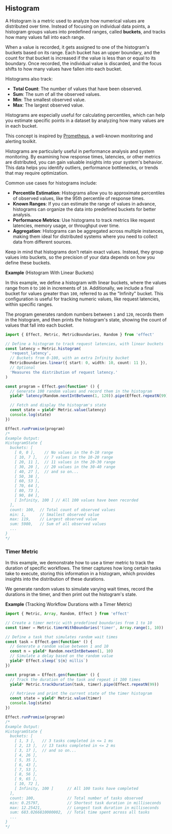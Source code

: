 ## Histogram

A Histogram is a metric used to analyze how numerical values are distributed over time. Instead of focusing on individual data points, a histogram groups values into predefined ranges, called **buckets**, and tracks how many values fall into each range.

When a value is recorded, it gets assigned to one of the histogram's buckets based on its range. Each bucket has an upper boundary, and the count for that bucket is increased if the value is less than or equal to its boundary. Once recorded, the individual value is discarded, and the focus shifts to how many values have fallen into each bucket.

Histograms also track:

- **Total Count**: The number of values that have been observed.
- **Sum**: The sum of all the observed values.
- **Min**: The smallest observed value.
- **Max**: The largest observed value.

Histograms are especially useful for calculating percentiles, which can help you estimate specific points in a dataset by analyzing how many values are in each bucket.

This concept is inspired by [Prometheus](https://prometheus.io/docs/concepts/metric_types#histogram), a well-known monitoring and alerting toolkit.

Histograms are particularly useful in performance analysis and system monitoring. By examining how response times, latencies, or other metrics are distributed, you can gain valuable insights into your system's behavior. This data helps you identify outliers, performance bottlenecks, or trends that may require optimization.

Common use cases for histograms include:

- **Percentile Estimation**: Histograms allow you to approximate percentiles of observed values, like the 95th percentile of response times.
- **Known Ranges**: If you can estimate the range of values in advance, histograms can organize the data into predefined buckets for better analysis.
- **Performance Metrics**: Use histograms to track metrics like request latencies, memory usage, or throughput over time.
- **Aggregation**: Histograms can be aggregated across multiple instances, making them ideal for distributed systems where you need to collect data from different sources.

<Aside type="note" title="Histogram Buckets and Precision">
  Keep in mind that histograms don't retain exact values. Instead, they
  group values into buckets, so the precision of your data depends on how
  you define these buckets.
</Aside>

**Example** (Histogram With Linear Buckets)

In this example, we define a histogram with linear buckets, where the values range from `0` to `100` in increments of `10`. Additionally, we include a final bucket for values greater than `100`, referred to as the "Infinity" bucket. This configuration is useful for tracking numeric values, like request latencies, within specific ranges.

The program generates random numbers between `1` and `120`, records them in the histogram, and then prints the histogram's state, showing the count of values that fall into each bucket.

```ts twoslash
import { Effect, Metric, MetricBoundaries, Random } from 'effect'

// Define a histogram to track request latencies, with linear buckets
const latency = Metric.histogram(
  'request_latency',
  // Buckets from 0-100, with an extra Infinity bucket
  MetricBoundaries.linear({ start: 0, width: 10, count: 11 }),
  // Optional
  'Measures the distribution of request latency.'
)

const program = Effect.gen(function* () {
  // Generate 100 random values and record them in the histogram
  yield* latency(Random.nextIntBetween(1, 120)).pipe(Effect.repeatN(99))

  // Fetch and display the histogram's state
  const state = yield* Metric.value(latency)
  console.log(state)
})

Effect.runPromise(program)
/*
Example Output:
HistogramState {
  buckets: [
    [ 0, 0 ],    // No values in the 0-10 range
    [ 10, 7 ],   // 7 values in the 10-20 range
    [ 20, 11 ],  // 11 values in the 20-30 range
    [ 30, 20 ],  // 20 values in the 30-40 range
    [ 40, 27 ],  // and so on...
    [ 50, 38 ],
    [ 60, 53 ],
    [ 70, 64 ],
    [ 80, 73 ],
    [ 90, 84 ],
    [ Infinity, 100 ] // All 100 values have been recorded
  ],
  count: 100,  // Total count of observed values
  min: 1,      // Smallest observed value
  max: 119,    // Largest observed value
  sum: 5980,   // Sum of all observed values
  ...
}
*/
```

### Timer Metric

In this example, we demonstrate how to use a timer metric to track the duration of specific workflows. The timer captures how long certain tasks take to execute, storing this information in a histogram, which provides insights into the distribution of these durations.

We generate random values to simulate varying wait times, record the durations in the timer, and then print out the histogram's state.

**Example** (Tracking Workflow Durations with a Timer Metric)

```ts twoslash
import { Metric, Array, Random, Effect } from 'effect'

// Create a timer metric with predefined boundaries from 1 to 10
const timer = Metric.timerWithBoundaries('timer', Array.range(1, 10))

// Define a task that simulates random wait times
const task = Effect.gen(function* () {
  // Generate a random value between 1 and 10
  const n = yield* Random.nextIntBetween(1, 10)
  // Simulate a delay based on the random value
  yield* Effect.sleep(`${n} millis`)
})

const program = Effect.gen(function* () {
  // Track the duration of the task and repeat it 100 times
  yield* Metric.trackDuration(task, timer).pipe(Effect.repeatN(99))

  // Retrieve and print the current state of the timer histogram
  const state = yield* Metric.value(timer)
  console.log(state)
})

Effect.runPromise(program)
/*
Example Output:
HistogramState {
  buckets: [
    [ 1, 3 ],   // 3 tasks completed in <= 1 ms
    [ 2, 13 ],  // 13 tasks completed in <= 2 ms
    [ 3, 17 ],  // and so on...
    [ 4, 26 ],
    [ 5, 35 ],
    [ 6, 43 ],
    [ 7, 53 ],
    [ 8, 56 ],
    [ 9, 65 ],
    [ 10, 72 ],
    [ Infinity, 100 ]      // All 100 tasks have completed
  ],
  count: 100,              // Total number of tasks observed
  min: 0.25797,            // Shortest task duration in milliseconds
  max: 12.25421,           // Longest task duration in milliseconds
  sum: 683.0266810000002,  // Total time spent across all tasks
  ...
}
*/
```
